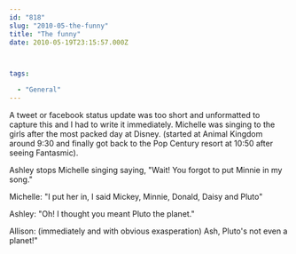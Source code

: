 ```yaml
---
id: "818"
slug: "2010-05-the-funny"
title: "The funny"
date: 2010-05-19T23:15:57.000Z



tags:

  - "General"
---
```

<div class="sqs-html-content">
  <p>A tweet or facebook status update was too short and unformatted to capture this and I had to write it immediately.
Michelle was singing to the girls after the most packed day at Disney. (started at Animal Kingdom around 9:30 and finally got back to the Pop Century resort at 10:50 after seeing Fantasmic).</p>
<p>Ashley stops Michelle singing saying, "Wait! You forgot to put Minnie in my song."</p>
<p>Michelle: "I put her in, I said Mickey, Minnie, Donald, Daisy and Pluto"</p>
<p>Ashley: "Oh! I thought you meant Pluto the planet."</p>
<p>Allison: (immediately and with obvious exasperation) Ash, Pluto's not even a planet!"</p>
</div>
